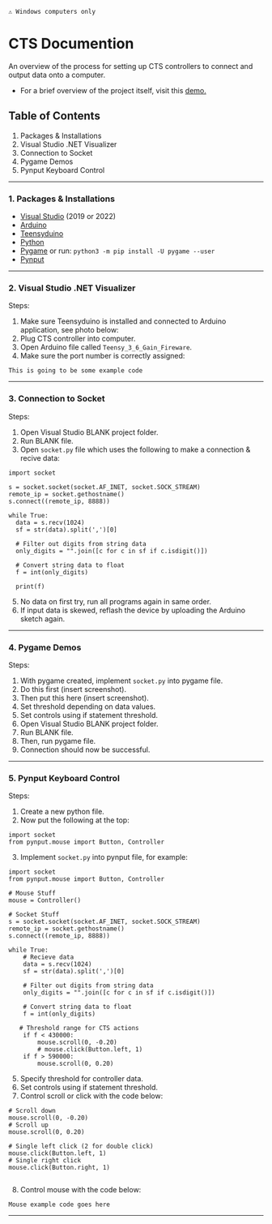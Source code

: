 `⚠️ Windows computers only`
# CTS Documention

An overview of the process for setting up CTS controllers to connect and output data onto a computer. </br>
- For a brief overview of the project itself, visit this [demo.](https://tpcav.github.io/CTS/)

## Table of Contents
1. Packages & Installations
2. Visual Studio .NET Visualizer
3. Connection to Socket
4. Pygame Demos
5. Pynput Keyboard Control

---

### 1. Packages & Installations
- [Visual Studio](https://visualstudio.microsoft.com/downloads/) (2019 or 2022)
- [Arduino](https://www.arduino.cc/en/software)
- [Teensyduino](https://www.pjrc.com/teensy/td_download.html)
- [Python](https://www.python.org/downloads/)
- [Pygame](https://www.pygame.org/download.shtml)
or run: `python3 -m pip install -U pygame --user`</br>
- [Pynput](https://pypi.org/project/pynput/#files)

---

### 2. Visual Studio .NET Visualizer

Steps:
  1. Make sure Teensyduino is installed and connected to Arduino application, see photo below:
  2. Plug CTS controller into computer.
  3. Open Arduino file called ``Teensy_3_6_Gain_Fireware``.
  4.  Make sure the port number is correctly assigned:
```
This is going to be some example code
```

---

### 3. Connection to Socket

Steps:
  1. Open Visual Studio BLANK project folder.
  2. Run BLANK file.
  3. Open `socket.py` file which uses the following to make a connection & recive data:
  ```
import socket

s = socket.socket(socket.AF_INET, socket.SOCK_STREAM)
remote_ip = socket.gethostname()
s.connect((remote_ip, 8888))

while True:
    data = s.recv(1024)
    sf = str(data).split(',')[0]

    # Filter out digits from string data
    only_digits = "".join([c for c in sf if c.isdigit()]) 

    # Convert string data to float
    f = int(only_digits)

    print(f)
  ```
  5. No data on first try, run all programs again in same order.
  6. If input data is skewed, reflash the device by uploading the Arduino sketch again.
---

### 4. Pygame Demos

Steps:
1. With pygame created, implement `socket.py` into pygame file.
2. Do this first (insert screenshot).
3. Then put this here (insert screenshot).
4. Set threshold depending on data values.
5. Set controls using if statement threshold.
6. Open Visual Studio BLANK project folder.
7. Run BLANK file.
8. Then, run pygame file.
9. Connection should now be successful.
---

### 5. Pynput Keyboard Control

Steps:
1. Create a new python file.
2. Now put the following at the top:
```
import socket
from pynput.mouse import Button, Controller
```
3. Implement `socket.py` into pynput file, for example:
```
import socket
from pynput.mouse import Button, Controller

# Mouse Stuff
mouse = Controller()

# Socket Stuff
s = socket.socket(socket.AF_INET, socket.SOCK_STREAM)
remote_ip = socket.gethostname()
s.connect((remote_ip, 8888))

while True:
    # Recieve data
    data = s.recv(1024)
    sf = str(data).split(',')[0]

    # Filter out digits from string data
    only_digits = "".join([c for c in sf if c.isdigit()])

    # Convert string data to float
    f = int(only_digits)

   # Threshold range for CTS actions
    if f < 430000:
        mouse.scroll(0, -0.20)
        # mouse.click(Button.left, 1)
    if f > 590000:
        mouse.scroll(0, 0.20)
```

5. Specify threshold for controller data.
6. Set controls using if statement threshold.
7. Control scroll or click with the code below:
```
# Scroll down
mouse.scroll(0, -0.20)
# Scroll up
mouse.scroll(0, 0.20)

# Single left click (2 for double click)
mouse.click(Button.left, 1)
# Single right click
mouse.click(Button.right, 1)


```
8. Control mouse with the code below:
```
Mouse example code goes here
```
---
